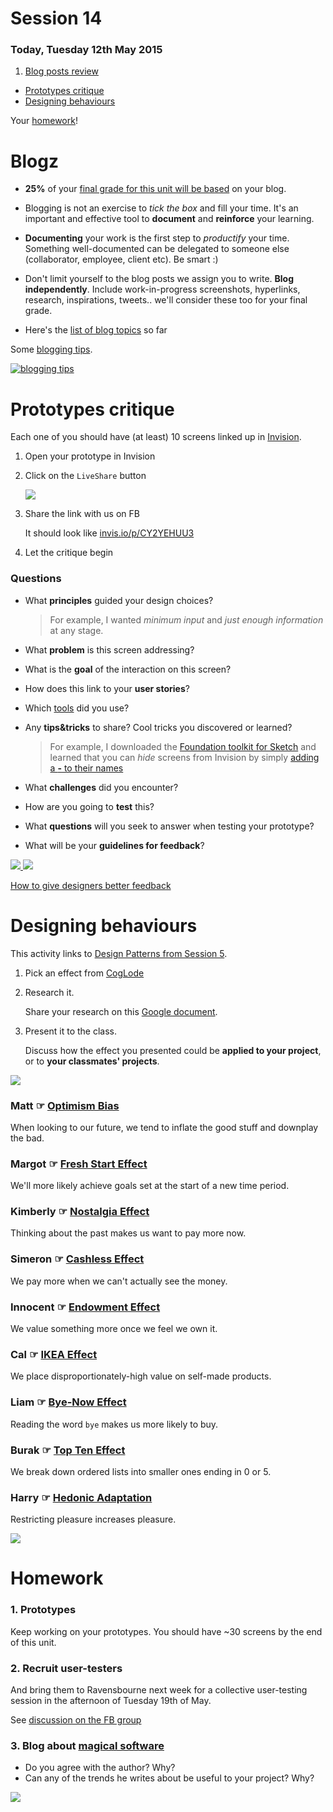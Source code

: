 # Session 14

### Today, Tuesday 12th May 2015	

1. [Blog posts review](#blogz)
* [Prototypes critique](#prototypes-critique)
* [Designing behaviours](#designing-behaviours)

Your [homework](#homework)!

# Blogz

* **25%** of your [final grade for this unit will be based](../README.md#assessment-criteria) on your blog.

* Blogging is not an exercise to *tick the box* and fill your time. It's an important and effective tool to **document** and **reinforce** your learning. 

* **Documenting** your work is the first step to *productify* your time. Something well-documented can be delegated to someone else (collaborator, employee, client etc). Be smart :)

* Don't limit yourself to the blog posts we assign you to write. **Blog independently**. Include work-in-progress screenshots, hyperlinks, research, inspirations, tweets.. we'll consider these too for your final grade.

* Here's the [list of blog topics](../README.md#blog) so far

Some [blogging tips](https://github.com/RavensbourneWebMedia/blogging#some-tips).

[![blogging tips](https://raw.githubusercontent.com/RavensbourneWebMedia/Blogging/master/assets/keep-calm.png)](https://github.com/RavensbourneWebMedia/blogging#some-tips)




# Prototypes critique

Each one of you should have (at least) 10 screens linked up in [Invision](http://www.invisionapp.com).

<!--![](http://www.invisionapp.com/assets/img/home/animations/prototyping-mockup-mobile.gif)-->


1. Open your prototype in Invision
2. Click on the `LiveShare` button 
 
	![](assets/invision-live-share.png)
3. Share the link with us on FB

	It should look like [invis.io/p/CY2YEHUU3](http://invis.io/p/CY2YEHUU3)
4. Let the critique begin


### Questions

* What **principles** guided your design choices?
	
	> For example, I wanted *minimum input* and *just enough information* at any stage.

* What **problem** is this screen addressing?

* What is the **goal** of the interaction on this screen?

* How does this link to your **user stories**?
 
* Which [tools](session-13.md#tools-to-consider) did you use?
* Any **tips&tricks** to share? Cool tricks you discovered or learned?
	
	> For example, I downloaded the [Foundation toolkit for Sketch](http://www.sketchappsources.com/free-source/484-sketch-foundation-kit.html) and learned that you can *hide* screens from Invision by simply [adding a **-** to their names](http://blog.invisionapp.com/sketch-meet-rapid-hi-fi-prototyping/)
* What **challenges** did you encounter?

* How are you going to **test** this? 

* What **questions** will you seek to answer when testing your prototype? 

* What will be your **guidelines for feedback**?

[![](assets/rave-timetable-sketch.png)
![](assets/rave-timetable-invision.gif)](http://invis.io/p/CY2YEHUU3)

<!--[![](http://blog.invisionapp.com/wp-content/uploads/2015/01/How-to-give-designers-better-feedback.jpg)](http://blog.invisionapp.com/how-to-give-designers-better-feedback/)-->

[How to give designers better feedback](http://blog.invisionapp.com/how-to-give-designers-better-feedback/)

# Designing behaviours

This activity links to [Design Patterns from Session 5](session-05.md#webdesign-patterns). 

1. Pick an effect from [CogLode](http://coglode.com) 
2. Research it. 

	Share your research on this [Google document](https://docs.google.com/document/d/1cHS1-0RFSgUBUaL4I4r-caq3V8BjCffkTcsvThR2-Ok/edit?usp=sharing). 
3. Present it to the class.

	Discuss how the effect you presented could be **applied to your project**, or to **your classmates' projects**. 

![](http://assets.contentful.com/dodh4a5oemo1/eiaDwV9YK4ioQEQ8e6M2s/e21c9188787f0fc67881d328d9faeb30/38_Speak-Easy_Bias_Icon.svg)

### Matt	 ☞ [Optimism Bias](http://coglode.com/gems/optimism-bias) 

When looking to our future, we tend to inflate the good stuff and downplay the bad.

### Margot	☞ [Fresh Start Effect](http://coglode.com/gems/fresh-start-effect)

We'll more likely achieve goals set at the start of a new time period.

### Kimberly ☞ [Nostalgia Effect](http://coglode.com/gems/nostalgia-effect)

Thinking about the past makes us want to pay more now.

### Simeron ☞ [Cashless Effect](http://coglode.com/gems/cashless-effect)

We pay more when we can't actually see the money.
 
### Innocent ☞ [Endowment Effect](http://coglode.com/gems/endowment-effect)

We value something more once we feel we own it.

### Cal ☞ [IKEA Effect](http://coglode.com/gems/ikea-effect)

We place disproportionately-high value on self-made products.

### Liam ☞ [Bye-Now Effect](http://coglode.com/gems/bye-now-effect)

Reading the word `bye` makes us more likely to buy.

### Burak ☞ [Top Ten Effect](http://coglode.com/gems/top-ten-effect)

We break down ordered lists into smaller ones ending in 0 or 5.

### Harry ☞ [Hedonic Adaptation](http://coglode.com/gems/hedonic-adaptation) 

Restricting pleasure increases pleasure.

<!--
[Anchoring Bias](http://coglode.com/gems/anchoring-bias) 
We tend to rely too heavily on the first piece of information seen.

[Present Bias](http://coglode.com/gems/present-bias)
What we want now is not what we aspire to in the future

-->

![](http://assets.contentful.com/dodh4a5oemo1/4bSRuqfXYkyagocQa4yGme/386a6e6b31865d025a7b50d8f7f65611/20_The_Bye-Now_Effect_Icon.svg)

# Homework

### 1. Prototypes

Keep working on your prototypes. You should have ~30 screens by the end of this unit.

### 2. Recruit user-testers 

And bring them to Ravensbourne next week for a collective user-testing session in the afternoon of Tuesday 19th of May.

See [discussion on the FB group](https://www.facebook.com/groups/663534170338338/permalink/1010947418930343/) 

<!--See [here](sessions/session-12.md#2-plan-interviews-and-testing) for mode details.-->

### 3. Blog about [magical software](http://blog.intercom.io/on-magical-software/)

* Do you agree with the author? Why?
* Can any of the trends he writes about be useful to your project? Why?

[![](assets/uberification.gif)](http://blog.intercom.io/on-magical-software/)


